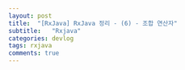 ```yaml
---
layout: post
title:  "[RxJava] RxJava 정리 - (6) - 조합 연산자"
subtitle:   "Rxjava"
categories: devlog
tags: rxjava
comments: true
---
```


